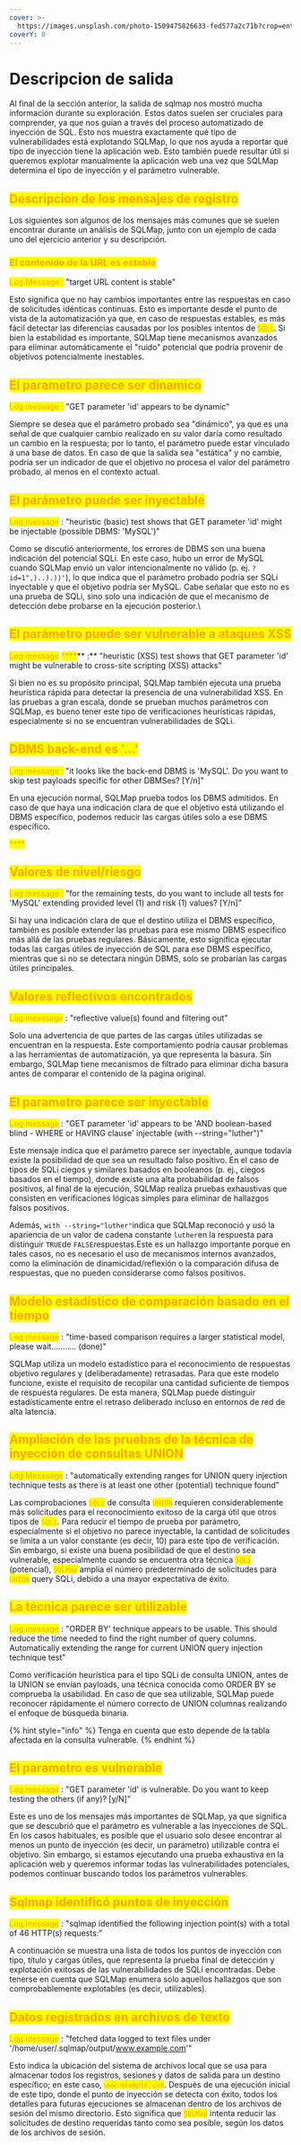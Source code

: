 ```yaml
---
cover: >-
  https://images.unsplash.com/photo-1509475826633-fed577a2c71b?crop=entropy&cs=tinysrgb&fm=jpg&ixid=MnwxOTcwMjR8MHwxfHNlYXJjaHwxfHxvdXRwdXR8ZW58MHx8fHwxNjc4NzA2NDg2&ixlib=rb-4.0.3&q=80
coverY: 0
---
```


# Descripcion de salida

Al final de la sección anterior, la salida de sqlmap nos mostró mucha información durante su exploración. Estos datos suelen ser cruciales para comprender, ya que nos guían a través del proceso automatizado de inyección de SQL. Esto nos muestra exactamente qué tipo de vulnerabilidades está explotando SQLMap, lo que nos ayuda a reportar qué tipo de inyección tiene la aplicación web. Esto también puede resultar útil si queremos explotar manualmente la aplicación web una vez que SQLMap determina el tipo de inyección y el parámetro vulnerable.



## <mark style="color:orange;">Descripcion de los mensajes de registro</mark>

Los siguientes son algunos de los mensajes más comunes que se suelen encontrar durante un análisis de SQLMap, junto con un ejemplo de cada uno del ejercicio anterior y su descripción.



### <mark style="color:orange;">El contenido de la URL es estable</mark>

<mark style="color:orange;">Log Message :</mark> "target URL content is stable"

Esto significa que no hay cambios importantes entre las respuestas en caso de solicitudes idénticas continuas. Esto es importante desde el punto de vista de la automatización ya que, en caso de respuestas estables, es más fácil detectar las diferencias causadas por los posibles intentos de <mark style="color:orange;">`SQLi`</mark>. Si bien la estabilidad es importante, SQLMap tiene mecanismos avanzados para eliminar automáticamente el "ruido" potencial que podría provenir de objetivos potencialmente inestables.



## <mark style="color:orange;">El parametro parece ser dinamico</mark>

<mark style="color:orange;">Log message :</mark> "GET parameter 'id' appears to be dynamic"

Siempre se desea que el parámetro probado sea "dinámico", ya que es una señal de que cualquier cambio realizado en su valor daría como resultado un cambio en la respuesta; por lo tanto, el parámetro puede estar vinculado a una base de datos. En caso de que la salida sea "estática" y no cambie, podría ser un indicador de que el objetivo no procesa el valor del parámetro probado, al menos en el contexto actual.



## <mark style="color:orange;">**El parámetro puede ser inyectable**</mark>

<mark style="color:orange;">Log message</mark>  :  "heuristic (basic) test shows that GET parameter 'id' might be injectable (possible DBMS: 'MySQL')"

Como se discutió anteriormente, los errores de DBMS son una buena indicación del potencial SQLi. En este caso, hubo un error de MySQL cuando SQLMap envió un valor intencionalmente no válido (p. ej. `?id=1",)..).))'`), lo que indica que el parámetro probado podría ser SQLi inyectable y que el objetivo podría ser MySQL. Cabe señalar que esto no es una prueba de SQLi, sino solo una indicación de que el mecanismo de detección debe probarse en la ejecución posterior.\


## <mark style="color:orange;">**El parámetro puede ser vulnerable a ataques XSS**</mark>

<mark style="color:orange;">Log message</mark> <mark style="color:orange;"></mark><mark style="color:orange;">****</mark>** :** "heuristic (XSS) test shows that GET parameter 'id' might be vulnerable to cross-site scripting (XSS) attacks"

Si bien no es su propósito principal, SQLMap también ejecuta una prueba heurística rápida para detectar la presencia de una vulnerabilidad XSS. En las pruebas a gran escala, donde se prueban muchos parámetros con SQLMap, es bueno tener este tipo de verificaciones heurísticas rápidas, especialmente si no se encuentran vulnerabilidades de SQLi.



## <mark style="color:orange;">**DBMS back-end es '...'**</mark>

<mark style="color:orange;">Log message :</mark>  "it looks like the back-end DBMS is 'MySQL'. Do you want to skip test payloads specific for other DBMSes? \[Y/n]"

En una ejecución normal, SQLMap prueba todos los DBMS admitidos. En caso de que haya una indicación clara de que el objetivo está utilizando el DBMS específico, podemos reducir las cargas útiles solo a ese DBMS específico.

<mark style="color:orange;">****</mark>

## <mark style="color:orange;">**Valores de nivel/riesgo**</mark>

<mark style="color:orange;">Log message :</mark> "for the remaining tests, do you want to include all tests for 'MySQL' extending provided level (1) and risk (1) values? \[Y/n]”

Si hay una indicación clara de que el destino utiliza el DBMS específico, también es posible extender las pruebas para ese mismo DBMS específico más allá de las pruebas regulares. Básicamente, esto significa ejecutar todas las cargas útiles de inyección de SQL para ese DBMS específico, mientras que si no se detectara ningún DBMS, solo se probarían las cargas útiles principales.



## <mark style="color:orange;">Valores reflectivos encontrados</mark>

<mark style="color:orange;">Log messsage</mark> : "reflective value(s) found and filtering out"

Solo una advertencia de que partes de las cargas útiles utilizadas se encuentran en la respuesta. Este comportamiento podría causar problemas a las herramientas de automatización, ya que representa la basura. Sin embargo, SQLMap tiene mecanismos de filtrado para eliminar dicha basura antes de comparar el contenido de la página original.



## <mark style="color:orange;">El parametro parece ser inyectable</mark>

<mark style="color:orange;">Log message</mark> : "GET parameter 'id' appears to be 'AND boolean-based blind - WHERE or HAVING clause' injectable (with --string="luther")"

Este mensaje indica que el parámetro parece ser inyectable, aunque todavía existe la posibilidad de que sea un resultado falso positivo. En el caso de tipos de SQLi ciegos y similares basados en booleanos (p. ej., ciegos basados en el tiempo), donde existe una alta probabilidad de falsos positivos, al final de la ejecución, SQLMap realiza pruebas exhaustivas que consisten en verificaciones lógicas simples para eliminar de hallazgos falsos positivos.

Además, `with --string="luther"`indica que SQLMap reconoció y usó la apariencia de un valor de cadena constante `luther`en la respuesta para distinguir `TRUE`de `FALSE`respuestas.Este es un hallazgo importante porque en tales casos, no es necesario el uso de mecanismos internos avanzados, como la eliminación de dinamicidad/reflexión o la comparación difusa de respuestas, que no pueden considerarse como falsos positivos.



## <mark style="color:orange;">**Modelo estadístico de comparación basado en el tiempo**</mark>

<mark style="color:orange;">Log message</mark> : "time-based comparison requires a larger statistical model, please wait........... (done)"

SQLMap utiliza un modelo estadístico para el reconocimiento de respuestas objetivo regulares y (deliberadamente) retrasadas. Para que este modelo funcione, existe el requisito de recopilar una cantidad suficiente de tiempos de respuesta regulares. De esta manera, SQLMap puede distinguir estadísticamente entre el retraso deliberado incluso en entornos de red de alta latencia.



## <mark style="color:orange;">**Ampliación de las pruebas de la técnica de inyección de consultas UNION**</mark>

<mark style="color:orange;">Log Messsage</mark> : "automatically extending ranges for UNION query injection technique tests as there is at least one other (potential) technique found”

Las comprobaciones <mark style="color:orange;">`SQLi`</mark> de consulta <mark style="color:orange;">`UNION`</mark> requieren considerablemente más solicitudes para el reconocimiento exitoso de la carga útil que otros tipos de <mark style="color:orange;">`SQLi`</mark>. Para reducir el tiempo de prueba por parámetro, especialmente si el objetivo no parece inyectable, la cantidad de solicitudes se limita a un valor constante (es decir, 10) para este tipo de verificación. Sin embargo, si existe una buena posibilidad de que el destino sea vulnerable, especialmente cuando se encuentra otra técnica <mark style="color:orange;">`SQLi`</mark> (potencial), <mark style="color:orange;">`SQLMap`</mark> amplía el número predeterminado de solicitudes para <mark style="color:orange;">`UNION`</mark> query SQLi, debido a una mayor expectativa de éxito.





## <mark style="color:orange;">**La técnica parece ser utilizable**</mark>

<mark style="color:orange;">Log message</mark> : "ORDER BY' technique appears to be usable. This should reduce the time needed to find the right number of query columns. Automatically extending the range for current UNION query injection technique test"

Como verificación heurística para el tipo SQLi de consulta UNION, antes de la UNION se envían payloads, una técnica conocida como ORDER BY se comprueba la usabilidad. En caso de que sea utilizable, SQLMap puede reconocer rápidamente el número correcto de UNION columnas realizando el enfoque de búsqueda binaria.

{% hint style="info" %}
Tenga en cuenta que esto depende de la tabla afectada en la consulta vulnerable.
{% endhint %}



## <mark style="color:orange;">El parametro es vulnerable</mark>

<mark style="color:orange;">Log message</mark> : "GET parameter 'id' is vulnerable. Do you want to keep testing the others (if any)? \[y/N]"

Este es uno de los mensajes más importantes de SQLMap, ya que significa que se descubrió que el parámetro es vulnerable a las inyecciones de SQL. En los casos habituales, es posible que el usuario solo desee encontrar al menos un punto de inyección (es decir, un parámetro) utilizable contra el objetivo. Sin embargo, si estamos ejecutando una prueba exhaustiva en la aplicación web y queremos informar todas las vulnerabilidades potenciales, podemos continuar buscando todos los parámetros vulnerables.



## <mark style="color:orange;">**Sqlmap identificó puntos de inyección**</mark>

<mark style="color:orange;">Log message</mark> : "sqlmap identified the following injection point(s) with a total of 46 HTTP(s) requests:”

A continuación se muestra una lista de todos los puntos de inyección con tipo, título y cargas útiles, que representa la prueba final de detección y explotación exitosas de las vulnerabilidades de SQLi encontradas. Debe tenerse en cuenta que SQLMap enumera solo aquellos hallazgos que son comprobablemente explotables (es decir, utilizables).



## <mark style="color:orange;">**Datos registrados en archivos de texto**</mark>

<mark style="color:orange;">Log message</mark> : "fetched data logged to text files under '/home/user/.sqlmap/output/www.example.com'"

Esto indica la ubicación del sistema de archivos local que se usa para almacenar todos los registros, sesiones y datos de salida para un destino específico; en este caso, <mark style="color:orange;">`www.example.com`</mark>. Después de una ejecución inicial de este tipo, donde el punto de inyección se detecta con éxito, todos los detalles para futuras ejecuciones se almacenan dentro de los archivos de sesión del mismo directorio. Esto significa que <mark style="color:orange;">`SQLMap`</mark> intenta reducir las solicitudes de destino requeridas tanto como sea posible, según los datos de los archivos de sesión.
